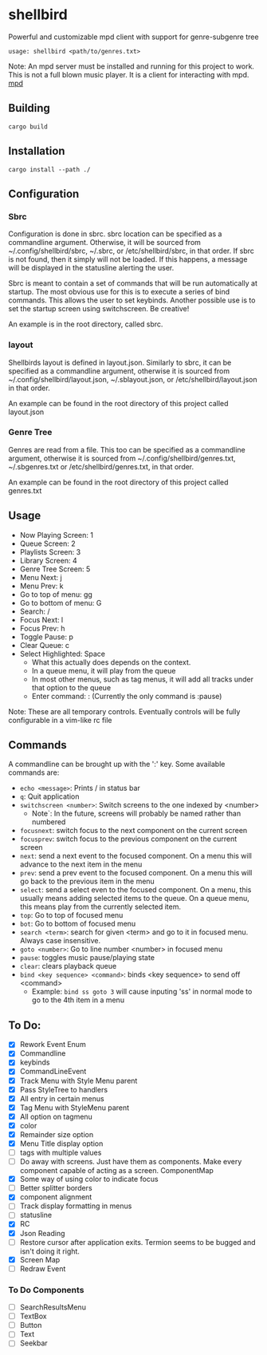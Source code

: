 # shellbird
Powerful and customizable mpd client with support for genre-subgenre tree

	usage: shellbird <path/to/genres.txt>

Note: An mpd server must be installed and running for this project to work. This
is not a full blown music player. It is a client for interacting with mpd.
[mpd](https://www.musicpd.org/)

## Building
	cargo build

## Installation
	cargo install --path ./

## Configuration

### Sbrc
Configuration is done in sbrc. sbrc location can be specified as a commandline
argument. Otherwise, it will be sourced from ~/.config/shellbird/sbrc, ~/.sbrc,
or /etc/shellbird/sbrc, in that order. If sbrc is not found, then it simply will not be
loaded. If this happens, a message will be displayed in the statusline alerting
the user.

Sbrc is meant to contain a set of commands that will be run automatically at
startup. The most obvious use  for this is  to execute a series of bind
commands. This allows the user to set keybinds. Another possible use is to set
the startup screen using switchscreen. Be creative!

An example is in the root directory, called sbrc.

### layout
Shellbirds layout is defined in layout.json. Similarly to sbrc, it can be
specified as a commandline argument, otherwise it is sourced from
~/.config/shellbird/layout.json, ~/.sblayout.json, or /etc/shellbird/layout.json
in that order.

An example can be found in the root directory of this project called layout.json

### Genre Tree
Genres are read from a file. This too can be specified as a commandline
argument, otherwise it is sourced from ~/.config/shellbird/genres.txt,
~/.sbgenres.txt or /etc/shellbird/genres.txt, in that order.

An example can be found in the root directory of this project called genres.txt

## Usage
* Now Playing Screen: 1
* Queue Screen: 2
* Playlists Screen: 3
* Library Screen: 4
* Genre Tree Screen: 5
* Menu Next: j
* Menu Prev: k
* Go to top of menu: gg
* Go to bottom of menu: G
* Search: /
* Focus Next: l
* Focus Prev: h
* Toggle Pause: p
* Clear Queue: c
* Select Highlighted: Space
	- What this actually does depends on the context.
	- In a queue menu, it will play from the queue
	- In most other menus, such as tag menus, it will add all tracks under that option to the queue
	- Enter command: : (Currently the only command is :pause)

Note: These are all temporary controls. Eventually controls will be fully configurable in a vim-like rc file

## Commands
A commandline can be brought up with the ':' key. Some available commands are:
* `echo <message>`: Prints /<message/> in status bar
* `q`: Quit application
* `switchscreen <number>`: Switch screens to the one indexed by \<number\>
	* Note`: In the future, screens will probably be named rather than numbered
* `focusnext`: switch focus to the next component on the current screen
* `focusprev`: switch focus to the previous component on the current screen
* `next`: send a next event to the focused component. On a menu this will advance to the next item in the menu
* `prev`: send a prev event to the focused component. On a menu this will go back to the previous item in the menu
* `select`: send a select even to the focused component. On a menu, this usually means adding selected items to the queue. On a queue menu, this means play from the currently selected item.
* `top`: Go to top of focused menu
* `bot`: Go to bottom of focused menu
* `search <term>`: search for given \<term\> and go to it in focused menu. Always case insensitive.
* `goto <number>`: Go to line number \<number\> in focused menu
* `pause`: toggles music pause/playing state
* `clear`: clears playback queue
* `bind <key sequence> <command>`: binds \<key sequence\> to send off \<command\>
	* Example: `bind ss goto 3` will cause inputing 'ss' in normal mode to go to the 4th item in a menu

## To Do:
- [x] Rework Event Enum
- [x] Commandline
- [x] keybinds
- [x] CommandLineEvent
- [x] Track Menu with Style Menu parent
- [x] Pass StyleTree to handlers
- [x] All entry in certain menus
- [x] Tag Menu with StyleMenu parent
- [x] All option on tagmenu
- [x] color
- [x] Remainder size option
- [x] Menu Title display option
- [ ] tags with multiple values
- [ ] Do away with screens. Just have them as components. Make every component capable of acting as a screen. ComponentMap
- [x] Some way of using color to indicate focus
- [ ] Better splitter borders
- [x] component alignment
- [ ] Track display formatting in menus
- [ ] statusline
- [x] RC
- [x] Json Reading
- [ ] Restore cursor after application exits. Termion seems to be bugged and isn't doing it right.
- [x] Screen Map
- [ ] Redraw Event

### To Do Components
- [ ] SearchResultsMenu
- [ ] TextBox
- [ ] Button
- [ ] Text
- [ ] Seekbar
